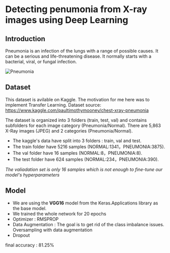 # Detecting penumonia from X-ray images using Deep Learning

## Introduction
Pneumonia is an infection of the lungs with a range of possible causes. It can be a serious and life-threatening disease. It normally starts with a bacterial, viral, or fungal infection.

![Pneumonia](https://i.imgur.com/jZqpV51.png)

## Dataset 
This dataset is avilable on Kaggle. The motivation for me here was to implement Transfer Learning. 
Dataset source: https://www.kaggle.com/paultimothymooney/chest-xray-pneumonia

The dataset is organized into 3 folders (train, test, val) and contains subfolders for each image category (Pneumonia/Normal). There are 5,863 X-Ray images (JPEG) and 2 categories (Pneumonia/Normal).

- The kaggle's data have split into 3 folders : train, val and test.
- The train folder have 5216 samples (NORMAL:1341，PNEUMONIA:3875).
- The val folder have 16 samples (NORMAL:8，PNEUMONIA:8).
- The test folder have 624 samples (NORMAL:234，PNEUMONIA:390).

*The valiadation set is only 16 samples which is not enough to fine-tune our model's hyperparameters*

## Model  
- We are using the **VGG16** model from the Keras.Applications library as the base model.
- We trained the whole network for 20 epochs
- Optimizer : RMSPROP 
- Data Augmentation : The goal is to get rid of the class imbalance issues. Oversampling with data augmentation 
- Dropout

final accuracy : 81.25%
